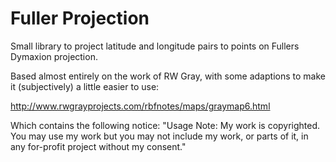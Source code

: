 # Fuller Projection

Small library to project latitude and longitude pairs to points on Fullers Dymaxion projection.

Based almost entirely on the work of RW Gray, with some adaptions to make it (subjectively) a little easier to use:

http://www.rwgrayprojects.com/rbfnotes/maps/graymap6.html

Which contains the following notice: "Usage Note: My work is copyrighted. You may use my work but you may not include my work, or parts of it, in any for-profit project without my consent."

